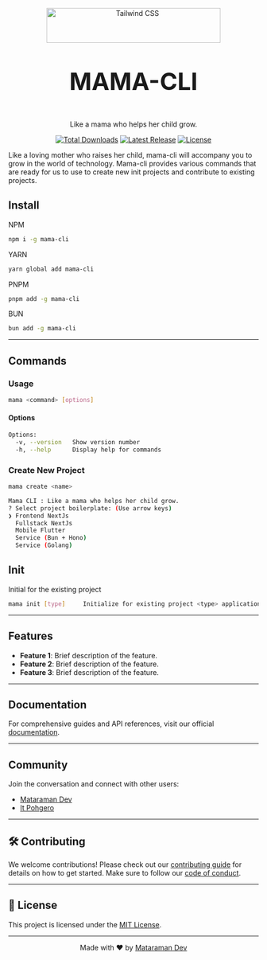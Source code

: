 <p align="center">
  <a href="https://tailwindcss.com" target="_blank">
    <picture>
      <source media="(prefers-color-scheme: dark)" srcset="https://raw.githubusercontent.com/dev-mataraman/mataraman.dev/379cbf6117e08bdf8913b5ad041dc70bfdf1dea4/public/logo.svg?token=AQMTIVUJRKENXZDI3TV7VETHQ56HO">
      <source media="(prefers-color-scheme: light)" srcset="https://raw.githubusercontent.com/dev-mataraman/mataraman.dev/379cbf6117e08bdf8913b5ad041dc70bfdf1dea4/public/logo.svg?token=AQMTIVUJRKENXZDI3TV7VETHQ56HO">
      <img alt="Tailwind CSS" src="https://raw.githubusercontent.com/dev-mataraman/mataraman.dev/379cbf6117e08bdf8913b5ad041dc70bfdf1dea4/public/logo.svg?token=AQMTIVUJRKENXZDI3TV7VETHQ56HO" width="350" height="70" style="max-width: 100%;">
    </picture>
  </a>
</p>
<p align="center" style="font-size: 3rem; font-weight: bold;">MAMA-CLI</p>

<p align="center">
  Like a mama who helps her child grow.
</p>

<p align="center">
    <a href="https://www.npmjs.com/package/mama-cli"><img src="https://img.shields.io/npm/dt/mama-cli.svg" alt="Total Downloads"></a>
    <a href="https://github.com/ItPohgero/mama-cli/releases"><img src="https://img.shields.io/npm/v/mama-cli.svg" alt="Latest Release"></a>
    <a href="https://github.com/ItPohgero/mama-cli/blob/main/LICENSE"><img src="https://img.shields.io/npm/l/mama-cli.svg" alt="License"></a>
</p>

Like a loving mother who raises her child, mama-cli will accompany you to grow in the world of technology. Mama-cli provides various commands that are ready for us to use to create new init projects and contribute to existing projects.

## Install
NPM
```bash
npm i -g mama-cli
```
YARN
```bash
yarn global add mama-cli
```
PNPM
```bash
pnpm add -g mama-cli
```
BUN
```bash
bun add -g mama-cli
```

---
## Commands

### Usage
```bash
mama <command> [options]
```
#### Options
```bash
Options:
  -v, --version   Show version number
  -h, --help      Display help for commands
```
### Create New Project
```bash
mama create <name>
```
```bash
Mama CLI : Like a mama who helps her child grow.
? Select project boilerplate: (Use arrow keys)
❯ Frontend NextJs
  Fullstack NextJs
  Mobile Flutter
  Service (Bun + Hono)
  Service (Golang)
```
## Init
Initial for the existing project
```bash
mama init [type]     Initialize for existing project <type> application default next
```

---

## Features

- **Feature 1**: Brief description of the feature.
- **Feature 2**: Brief description of the feature.
- **Feature 3**: Brief description of the feature.

---

## Documentation

For comprehensive guides and API references, visit our official [documentation](https://your-documentation-link.com).

---

## Community

Join the conversation and connect with other users:

- [Mataraman Dev](https://mataraman.dev)  
- [It Pohgero](https://itpohgero.com)  

---

## 🛠️ Contributing

We welcome contributions! Please check out our [contributing guide](https://github.com/ItPohgero/mama-cli/blob/main/CONTRIBUTING.md) for details on how to get started. Make sure to follow our [code of conduct](https://github.com/ItPohgero/mama-cli/blob/main/CODE_OF_CONDUCT.md).

---

## 📜 License

This project is licensed under the [MIT License](https://github.com/ItPohgero/mama-cli/blob/main/LICENSE).

---

<p align="center">
  Made with ❤️ by <a href="https://mataraman.dev" target="_blank">Mataraman Dev</a>
</p>
